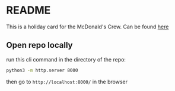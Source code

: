 # README

This is a holiday card for the McDonald's Crew. Can be found [here](https://mcdonald-guys-holiday-2024.netlify.app)

## Open repo locally

run this cli command in the directory of the repo:

```bash
python3 -m http.server 8000
```

then go to `http://localhost:8000/` in the browser

